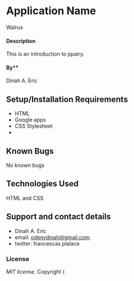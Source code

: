  # Application Name
 Walrus
 
#### Description 
This is an introduction to jquery.

#### By**
Dinah A. Eric

## Setup/Installation Requirements
* HTML
* Google apps
* CSS Stylesheet
* 
## Known Bugs
No known bugs
## Technologies Used
HTML and CSS
## Support and contact details
* Dinah A. Eric
* email: odenydinah@gmail.com.
* twitter: francescas plalace
### License
*MIT license.*
Copyright (